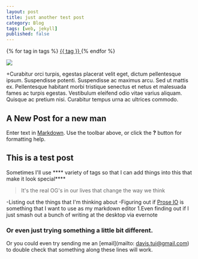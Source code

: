 ```yaml
---
layout: post
title: just another test post
category: Blog
tags: [web, jekyll]
published: false
---
```

{% for tag in tags %}
	<a href="#{{ tag | slugify }}"> {{ tag }} </a>
{% endfor %}

<img src="{{ site.baseurl }}/images/pic02.jpg">

+Curabitur orci turpis, egestas placerat velit eget, dictum pellentesque ipsum. Suspendisse potenti. Suspendisse ac maximus arcu. Sed ut mattis ex. Pellentesque habitant morbi tristique senectus et netus et malesuada fames ac turpis egestas. Vestibulum eleifend odio vitae varius aliquam. Quisque ac pretium nisi. Curabitur tempus urna ac ultrices commodo.
  
  ## A New Post for a new man
  
 Enter text in [Markdown](http://daringfireball.net/projects/markdown/). Use the toolbar above, or click the **?** button for formatting help.
 
 
 ## This is a test post
 
 Sometimes I'll use **** variety of tags so that I can add things into this that make it look special****
 
 > It's the real OG's in our lives that change the way we think
 
 -Listing out the things that I'm thinking about
 -Figuring out if [Prose IO](prose.io) is something that I want to use as my markdown editor
 1.Even finding out if I just smash out a bunch of writing at the desktop via evernote
 
 ### Or even just trying something a little bit different.
 
 Or you could even try sending me an [email](mailto: davis.tui@gmail.com) to double check that something along these lines will work.
